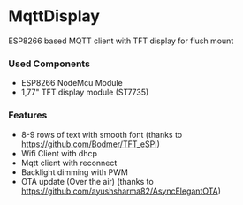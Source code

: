 # MqttDisplay
ESP8266 based MQTT client with TFT display for flush mount

### Used Components
  * ESP8266 NodeMcu Module
  * 1,77" TFT display module (ST7735)
  
### Features
  * 8-9 rows of text with smooth font (thanks to https://github.com/Bodmer/TFT_eSPI)
  * Wifi Client with dhcp
  * Mqtt client with reconnect
  * Backlight dimming with PWM
  * OTA update (Over the air) (thanks to https://github.com/ayushsharma82/AsyncElegantOTA)
  
  
